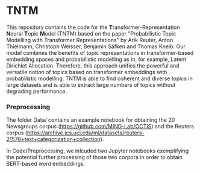 # TNTM

This repository contains the code for the **T**ransformer-Representation **N**eural **T**opic **M**odel (TNTM) based on the paper "Probabilistic Topic Modelling with Transformer
Representations" by Arik Reuter, Anton Thielmann, Christoph Weisser, Benjamin Säfken and Thomas Kneib. 
Our model combines the benefits of topic representations in transformer-based embedding spaces and probabilistic modelling as in, for example, Latent Dirichlet Allocation. 
Therefore, this approach unifies the powerful and versatile notion of topics based on transformer embeddings with probabilistic modelling. 
TNTM is able to find coherent and diverse topics in large datasets and is able to extract large numbers of topics without degrading performance. 



### Preprocessing

The folder Data/ contains an example notebook for obtaining the 20 Newsgroups corpus (https://github.com/MIND-Lab/OCTIS) and the Reuters corpus (https://archive.ics.uci.edu/ml/datasets/reuters-21578+text+categorization+collection).

In Code/Preprocessing, we inlcuded two Jupyter notebooks exemplifying the potential further processing of those two corpora in order to obtain BERT-based word embeddings. 
